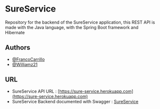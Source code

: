 # SureService

Repository for the backend of the SureService application, this REST API is made with the Java language, with the Spring Boot framework and Hibernate


## Authors

- [@FrancoCarrillo](https://www.github.com/FrancoCarrillo)
- [@Williamz21](https://github.com/Williamz21)

## URL

- SureService API URL : [https://sure-service.herokuapp.com](https://sure-service.herokuapp.com)
- SureService Backend documented with Swagger : [SureService](https://sure-service.herokuapp.com/swagger-ui/index.html#/)
